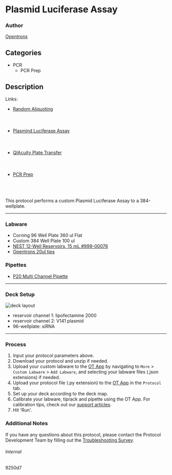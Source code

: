 # Plasmid Luciferase Assay

### Author
[Opentrons](https://opentrons.com/)

## Categories
* PCR
	* PCR Prep

## Description

Links:
* [Random Aliquoting](./925d07-cp)
<br></br>
<br></br>
* [Plasmind Luciferase Assay](./925d07-pla)
<br></br>
<br></br>
* [QIAcuity Plate Transfer](./925d07-q)
<br></br>
<br></br>
* [PCR Prep](./925d07-v3)
<br></br>
<br></br>


This protocol performs a custom Plasmid Luciferase Assay to a 384-wellplate.

---

### Labware
* Corning 96 Well Plate 360 ul Flat
* Custom 384 Well Plate 100 ul
* [NEST 12-Well Reservoirs, 15 mL #999-00076](https://shop.opentrons.com/nest-12-well-reservoirs-15-ml/)
* [Opentrons 20ul tips](https://shop.opentrons.com/collections/opentrons-tips)

### Pipettes
* [P20 Multi Channel Pipette](https://shop.opentrons.com/collections/ot-2-robot/products/8-channel-electronic-pipette)

---

### Deck Setup
![deck layout](https://opentrons-protocol-library-website.s3.amazonaws.com/custom-README-images/925d07/deck_pla.png)
* reservoir channel 1: lipofectamine 2000
* reservoir channel 2: V141 plasmid
* 96-wellplate: siRNA

---

### Process
1. Input your protocol parameters above.
2. Download your protocol and unzip if needed.
3. Upload your custom labware to the [OT App](https://opentrons.com/ot-app) by navigating to `More` > `Custom Labware` > `Add Labware`, and selecting your labware files (.json extensions) if needed.
4. Upload your protocol file (.py extension) to the [OT App](https://opentrons.com/ot-app) in the `Protocol` tab.
5. Set up your deck according to the deck map.
6. Calibrate your labware, tiprack and pipette using the OT App. For calibration tips, check out our [support articles](https://support.opentrons.com/en/collections/1559720-guide-for-getting-started-with-the-ot-2).
7. Hit 'Run'.

### Additional Notes
If you have any questions about this protocol, please contact the Protocol Development Team by filling out the [Troubleshooting Survey](https://protocol-troubleshooting.paperform.co/).

###### Internal
9250d7
